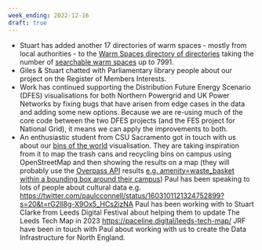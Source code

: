 ```yaml
---
week_ending: 2022-12-16
draft: true
---
```


* Stuart has added another 17 directories of warm spaces - mostly from local authorities - to the [Warm Spaces directory of directories](https://open-innovations.github.io/warm-spaces/) taking the number of [searchable warm spaces](https://open-innovations.github.io/warm-spaces/find) up to 7991.
* Giles & Stuart chatted with Parliamentary library people about our project on the Register of Members Interests.
* Work has continued supporting the Distribution Future Energy Scenario (DFES) visualisations for both Northern Powergrid and UK Power Networks by fixing bugs that have arisen from edge cases in the data and adding some new options. Because we are re-using much of the core code between the two DFES projects (and the FES project for National Grid), it means we can apply the improvements to both.
* An enthusiastic student from CSU Sacramento got in touch with us about our [bins of the world](https://odileeds.github.io/osmedit/bins/) visualisation. They are taking inspiration from it to map the trash cans and recycling bins on campus using OpenStreetMap and then showing the results on a map (they will probably use the [Overpass API](http://overpass-turbo.eu/) results [e.g. amenity=waste_basket within a bounding box around their campus](https://overpass-api.de/api/interpreter?data=[bbox%3A38.55288093010608%2C-121.43398761749268%2C38.56804900435959%2C-121.41134977340698][out%3Ajson][timeout%3A25]%3B(node[%22amenity%22%3D%22waste_basket%22]%3B)%3Bout%3B%3E%3Bout%20skel%20qt%3B%0A))
Paul has been speaking to lots of people about cultural data e.g. https://twitter.com/paulcconnell/status/1603101121324752899?s=20&t=rG2lI8g-X9Ox5_HCs2jzNA
Paul has been working with to Stuart Clarke from Leeds Digital Festival about helping them to update The Leeds Tech Map in 2023 https://paceline.digital/leeds-tech-map/
JRF have been in touch with Paul about working with us to create the Data Infrastructure for North England.
